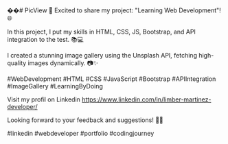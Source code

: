 ��#   P i c V i e w 
🚀 Excited to share my project: "Learning Web Development"! 🌐

In this project, I put my skills in HTML, CSS, JS, Bootstrap, and API integration to the test. 📚💻

I created a stunning image gallery using the Unsplash API, fetching high-quality images dynamically. 📷✨

#WebDevelopment #HTML #CSS #JavaScript #Bootstrap #APIIntegration #ImageGallery #LearningByDoing

Visit my profil on Linkedin https://www.linkedin.com/in/limber-martinez-developer/

Looking forward to your feedback and suggestions! 🙌😊

#linkedin #webdeveloper #portfolio #codingjourney

